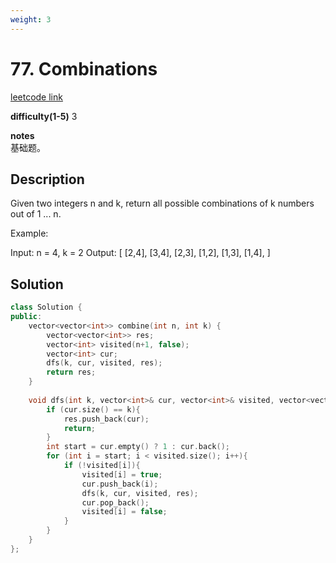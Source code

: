 ```yaml
---
weight: 3
---
```

# 77. Combinations
[leetcode link](https://leetcode.com/problems/combinations/)

**difficulty(1-5)** 
3

**notes**   
基础题。

## Description
Given two integers n and k, return all possible combinations of k numbers out of 1 ... n.

Example:

Input: n = 4, k = 2
Output:
[
  [2,4],
  [3,4],
  [2,3],
  [1,2],
  [1,3],
  [1,4],
]

## Solution

```c++
class Solution {
public:
    vector<vector<int>> combine(int n, int k) {
        vector<vector<int>> res;
        vector<int> visited(n+1, false);
        vector<int> cur;
        dfs(k, cur, visited, res);
        return res;
    }
    
    void dfs(int k, vector<int>& cur, vector<int>& visited, vector<vector<int>>& res){
        if (cur.size() == k){
            res.push_back(cur);
            return;
        }
        int start = cur.empty() ? 1 : cur.back();
        for (int i = start; i < visited.size(); i++){
            if (!visited[i]){
                visited[i] = true;
                cur.push_back(i);
                dfs(k, cur, visited, res);
                cur.pop_back();
                visited[i] = false;
            }
        }
    }
};
```
